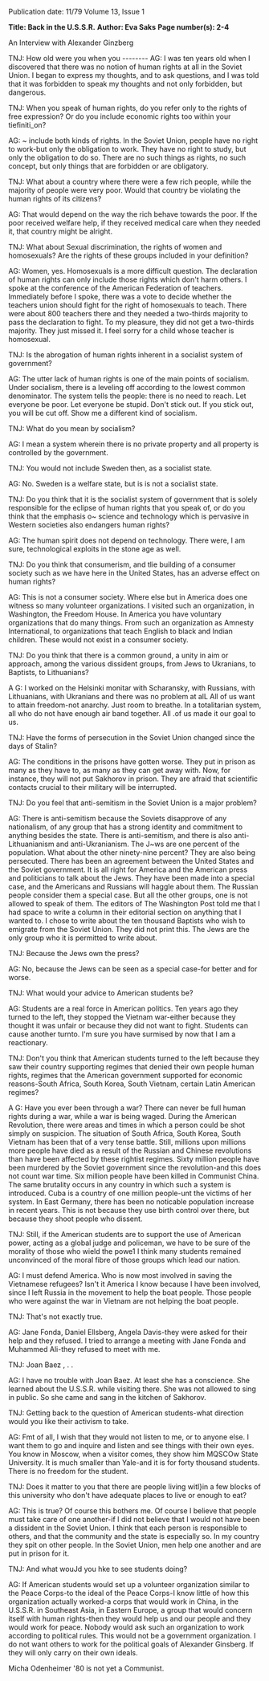 Publication date: 11/79
Volume 13, Issue 1

**Title: Back in the U.S.S.R.**
**Author: Eva Saks**
**Page number(s): 2-4**

An Interview with Alexander Ginzberg

TNJ: How old were you when you --------
AG: I was ten years old when I 
discovered that there was no notion of 
human rights at all in the Soviet 
Union. I began to express my 
thoughts, and to ask questions, and I 
was told that it was forbidden to speak 
my thoughts and not only forbidden, 
but dangerous. 

TNJ: When you speak of human 
rights, do you refer only to the rights 
of free expression? Or do you include 
economic rights too within your 
tiefiniti_on?

AG: ~ include both kinds of rights. 
ln the Soviet Union, people have no 
right to work-but only the obligation 
to work. They have no right to study, 
but only the obligation to do so. 
There are no such things as rights, no 
such concept, but only things that are 
forbidden or are obligatory. 

TNJ: What about a country where 
there were a few rich people, while the 
majority of people were very poor. 
Would that country be violating the 
human rights of its citizens?

AG: That would depend on the way 
the rich behave towards the poor. If 
the poor received welfare help, if they 
received medical care when they 
needed it, that country might be 
alright. 

TNJ: What about Sexual 
discrimination, the rights of women 
and homosexuals? Are the rights of 
these groups included in your 
definition?

AG: Women, yes. Homosexuals is a 
more difficult question. The 
declaration of human rights can only 
include those rights which don't harm 
others. I spoke at the conference of the 
American Federation of teachers. 
Immediately before I spoke, there was 
a vote to decide whether the teachers 
union should fight for the right of 
homosexuals to teach. There were 
about 800 teachers there and they 
needed a two-thirds majority to pass 
the declaration to fight. To my 
pleasure, they did not get a two-thirds 
majority. They just missed it. I feel 
sorry for a child whose teacher is 
homosexual. 

TNJ: Is the abrogation of human 
rights inherent in a socialist system of 
government?

AG: The utter lack of human rights is 
one of the main points of socialism. 
Under socialism, there is a leveling off 
according to the lowest common 
denominator. The system tells the 
people: there is no need to reach. Let 
everyone be poor. Let everyone be 
stupid. Don't stick out. If you stick 
out, you will be cut off. Show me a 
different kind of socialism. 

TNJ: What do you mean by 
socialism?

AG: I mean a system wherein there is 
no private property and all property is 
controlled by the government. 

TNJ: You would not include Sweden 
then, as a socialist state.

AG: No. Sweden is a welfare state, 
but is is not a socialist state. 

TNJ: Do you think that it is the 
socialist system of government that is 
solely responsible for the eclipse of 
human rights that you speak of, or do 
you think that the emphasis o~ science 
and technology which is pervasive in 
Western societies also endangers 
human rights?

AG: The human spirit does not 
depend on technology. There were, I 
am sure, technological exploits in the 
stone age as well. 

TNJ: Do you think that consumerism, 
and tlie building of a consumer society 
such as we have here in the United 
States, has an adverse effect on human 
rights?

AG: This is not a consumer society. 
Where else but in America does one 
witness so many volunteer 
organizations. I visited such an 
organization, in Washington, the 
Freedom House. In America you have 
voluntary organizations that do many 
things. From such an organization as 
Amnesty International, to 
organizations that teach English to 
black and Indian children. These 
would not exist in a consumer society. 

TNJ: Do you think that there is a 
common ground, a unity in aim or 
approach, among the various dissident 
groups, from Jews to Ukranians, to 
Baptists, to Lithuanians?

A G: I worked on the Helsinki 
monitar with Scharansky, with 
Russians, with Lithuanians, with 
Ukranians and there was no problem 
at alL All of us want to attain 
freedom-not anarchy. Just room to 
breathe. In a totalitarian system, all 
who do not have enough air band 
together. All .of us made it our goal to 
us. 

TNJ: Have the forms of persecution 
in the Soviet Union changed since the 
days of Stalin?

AG: The conditions in the prisons 
have gotten worse. They put in prison 
as many as they have to, as many as 
they can get away with. Now, for 
instance, they will not put Sakhorov in 
prison. They are afraid that scientific 
contacts crucial to their military will be 
interrupted. 

TNJ: Do you feel that anti-semitism 
in the Soviet Union is a major 
problem?

AG: There is anti-semitism because 
the Soviets disapprove of any 
nationalism, of any group that has a 
strong identity and commitment to 
anything besides the state. There is 
anti-semitism, and there is also anti-
Lithuanianism and anti-Ukranianism. 
The J~ws are one percent of the 
population. What about the other 
ninety-nine percent? They are also 
being persecuted. There has been an 
agreement between the United States 
and the Soviet government. It is all 
right for America and the American 
press and politicians to talk about the 
Jews. They have been made into a 
special case, and the Americans and 
Russians will haggle about them. 
The Russian people consider them a 
special case. But all the other groups, 
one is not allowed to speak of them. 
The editors of The Washington Post 
told me that I had space to write a 
column in their editorial section on 
anything that I wanted to. I chose to 
write about the ten thousand Baptists 
who wish to emigrate from the Soviet 
Union. They did not print this. The 
Jews are the only group who it is 
permitted to write about. 

TNJ: Because the Jews own the press?

AG: No, because the Jews can be 
seen as a special case-for better and 
for worse. 

TNJ: What would your advice to 
American students be?

AG: Students are a real force in 
American politics. Ten years ago they 
turned to the left, they stopped the 
Vietnam war-either because they 
thought it was unfair or because they 
did not want to fight. Students can 
cause another turnto. I'm sure you 
have surmised by now that I am a 
reactionary. 

TNJ: Don't you think that American 
students turned to the left because they 
saw their country supporting regimes 
that denied their own people human 
rights, regimes that the American 
government supported for economic 
reasons-South Africa, South Korea, 
South Vietnam, certain Latin 
American regimes?

A G: Have you ever been through a 
war? There can never be full human 
rights during a war, while a war is 
being waged. During the American 
Revolution, there were areas and times 
in which a person could be shot simply 
on suspicion. The situation of South 
Africa, South Korea, South Vietnam 
has been that of a very tense battle. 
Still, millions upon millions more 
people have died as a result of the 
Russian and Chinese revolutions than 
have been affected by these rightist 
regimes. Sixty million people have been 
murdered by the Soviet government 
since the revolution-and this does not 
count war time. Six million people 
have been killed in Communist China. 
The same brutality occurs in any 
country in which such a system is 
introduced. Cuba is a country of one 
million people-<X>unt the victims of 
her system. In East Germany, there 
has been no noticable population 
increase in recent years. This is not 
because they use birth control over 
there, but because they shoot people 
who dissent. 

TNJ: Still, if the American students 
are to support the use of American 
power, acting as a global judge and 
policeman, we have to be sure of the 
morality of those who wield the powe1 
I think many students remained 
unconvinced of the moral fibre of 
those groups which lead our nation.

AG: I must defend America. Who is 
now most involved in saving the 
Vietnamese refugees? Isn't it America 
I know because I have been involved, 
since I left Russia in the movement to 
help the boat people. Those people 
who were against the war in Vietnam 
are not helping the boat people. 

TNJ: That's not exactly true.

AG: Jane Fonda, Daniel Ellsberg, 
Angela Davis-they were asked for 
their help and they refused. I tried to 
arrange a meeting with Jane Fonda 
and Muhammed Ali-they refused to 
meet with me. 

TNJ: Joan Baez , . . 

AG: I have no trouble with Joan 
Baez. At least she has a conscience. 
She learned about the U.S.S.R. while 
visiting there. She was not allowed to 
sing in public. So she came and sang in 
the kitchen of Sakhorov. 

TNJ: Getting back to the question of 
American students-what direction 
would you like their activism to take.

AG: Fmt of all, I wish that they 
would not listen to me, or to anyone 
else. I want them to go and inquire 
and listen and see things with their 
own eyes. You know in Moscow, when 
a visitor comes, they show him 
MQSCOw State University. It is much 
smaller than Yale-and it is for forty 
thousand students. There is no 
freedom for the student. 

TNJ: Does it matter to you that there 
are people living witl}in a few blocks of 
this university who don't have 
adequate places to live or enough to 
eat?

AG: This is true? Of course this 
bothers me. Of course I believe that 
people must take care of one 
another-if I did not believe that I 
would not have been a dissident in the 
Soviet Union. I think that each person 
is responsible to others, and that the 
community and the state is especially 
so. In my country they spit on other 
people. In the Soviet Union, men help 
one another and are put in prison for 
it. 

TNJ: And what wouJd you hke to see 
students doing?

AG: If American students would set 
up a volunteer organization similar to 
the Peace Corps-to the ideal of the 
Peace Corps-I know little of how this 
organization actually worked-a corps 
that would work in China, in the 
U.S.S.R. in Southeast Asia, in Eastern 
Europe, a group that would concern 
itself with human rights-then they 
would help us and our people and they 
would work for peace. Nobody would 
ask such an organization to work 
according to political rules. This 
would not be a government 
organization. I do not want others to 
work for the political goals of 
Alexander Ginsberg. If they will only 
carry on their own ideals.


Micha Odenheimer '80 is not yet a Communist.